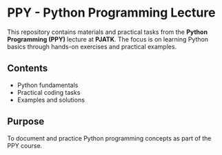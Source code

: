 # PPY - Python Programming Lecture

This repository contains materials and practical tasks from the **Python Programming (PPY)** lecture at **PJATK**. The focus is on learning Python basics through hands-on exercises and practical examples.

## Contents
- Python fundamentals
- Practical coding tasks
- Examples and solutions

## Purpose
To document and practice Python programming concepts as part of the PPY course.